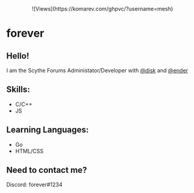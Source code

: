 <p align="center">
    ![Views](https://komarev.com/ghpvc/?username=mesh)
</p>

# forever
Hello! 
--
I am the Scythe Forums Administator/Developer with [@disk](https://github.com.disk) and [@ender](https://github.com/ender)

Skills:
--
* C/C++
* JS

Learning Languages:
--
* Go
* HTML/CSS

Need to contact me?
--
Discord: forever#1234

